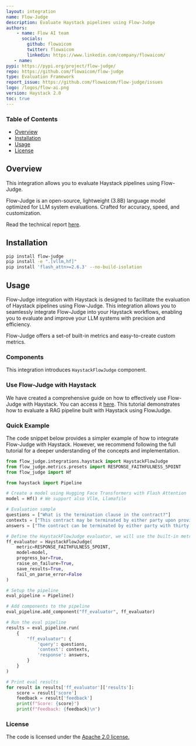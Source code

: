 ```yaml
---
layout: integration
name: Flow-Judge
description: Evaluate Haystack pipelines using Flow-Judge
authors:
    - name: Flow AI team
      socials:
        github: flowaicom
        twitter: flowaicom
        linkedin: https://www.linkedin.com/company/flowaicom/ 
   - name:
pypi: https://pypi.org/project/flow-judge/
repo: https://github.com/flowaicom/flow-judge
type: Evaluation Framework
report_issue: https://github.com/flowaicom/flow-judge/issues
logo: /logos/flow-ai.png
version: Haystack 2.0
toc: true
---
```

### **Table of Contents**
- [Overview](#overview)
- [Installation](#installation)
- [Usage](#usage)
- [License](#license)

## Overview
This integration allows you to evaluate Haystack pipelines using Flow-Judge.

Flow-Judge is an open-source, lightweight (3.8B) language model optimized for LLM system evaluations. Crafted for accuracy, speed, and customization.

Read the technical report [here](https://www.flow-ai.com/blog/flow-judge).

## Installation

```bash
pip install flow-judge
pip install -e ".[vllm,hf]"
pip install 'flash_attn>=2.6.3' --no-build-isolation
```

## Usage 
Flow-Judge integration with Haystack is designed to facilitate the evaluation of Haystack pipelines using Flow-Judge. This integration allows you to seamlessly integrate Flow-Judge into your Haystack workflows, enabling you to evaluate and improve your LLM systems with precision and efficiency. 

Flow-Judge offers a set-of built-in metrics and easy-to-create custom metrics. 

### Components
This integration introduces `HaystackFlowJudge` component.
  
### Use Flow-Judge with Haystack 
We have created a comprehensive guide on how to effectively use Flow-Judge with Haystack. You can access it [here](https://github.com/flowaicom/flow-eval-tutorials/blob/main/haystack-integrations/flow-judge-example/haystack_exmaple.ipynb). This tutorial demonstrates how to evaluate a RAG pipeline built with Haystack using FlowJudge. 

### Quick Example
The code snippet below provides a simpler example of how to integrate Flow-Judge with Haystack. However, we recommend following the full tutorial for a deeper understanding of the concepts and implementation. 

```python
from flow_judge.integrations.haystack import HaystackFlowJudge
from flow_judge.metrics.presets import RESPONSE_FAITHFULNESS_5POINT
from flow_judge import Hf

from haystack import Pipeline

# Create a model using Hugging Face Transformers with Flash Attention
model = Hf() # We support also Vllm, Llamafile

# Evaluation sample 
questions = ["What is the termination clause in the contract?"] 
contexts = ["This contract may be terminated by either party upon providing thirty (30) days written notice to the other party. In the event of a breach of contract, the non-breaching party may terminate the contract immediately."]
answers = ["The contract can be terminated by either party with thirty days written notice."] 

# Define the HaystackFlowJudge evaluator, we will use the built-in metric for faithfulness
ff_evaluator = HaystackFlowJudge(
    metric=RESPONSE_FAITHFULNESS_5POINT,
    model=model,
    progress_bar=True,
    raise_on_failure=True,
    save_results=True,
    fail_on_parse_error=False
)

# Setup the pipeline
eval_pipeline = Pipeline()

# Add components to the pipeline
eval_pipeline.add_component("ff_evaluator", ff_evaluator)

# Run the eval pipeline
results = eval_pipeline.run(
    {
        "ff_evaluator": {
            'query': questions,
            'context': contexts,
            'response': answers,
        }
    }
)

# Print eval results 
for result in results['ff_evaluator']['results']:
    score = result['score']
    feedback = result['feedback']
    print(f"Score: {score}")
    print(f"Feedback: {feedback}\n")

``` 

### License
The code is licensed under the [Apache 2.0 license.](https://github.com/flowaicom/flow-judge/blob/main/LICENSE)

